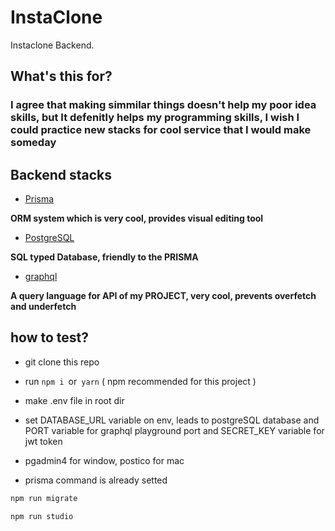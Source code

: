 # InstaClone

Instaclone Backend.

## What's this for?

<h3>
I agree that making simmilar things doesn't help my poor idea skills, but It defenitly helps my programming skills,
I wish I could practice new stacks for cool service that I would make someday
</h3>



## Backend stacks

* [Prisma](https://www.prisma.io/) 

**ORM system which is very cool, provides visual editing tool**

* [PostgreSQL](https://www.postgresql.org/) 

**SQL typed Database, friendly to the PRISMA**

* [graphql](https://graphql.org/) 

**A query language for API of my PROJECT, very cool, prevents overfetch and underfetch**



## how to test? 

* git clone this repo

* run ```npm i ```or``` yarn``` ( npm recommended for this project )

* make .env file in root dir

* set DATABASE_URL variable on env, leads to postgreSQL database and PORT variable for graphql playground port and SECRET_KEY variable for jwt token

* pgadmin4 for window, postico for mac 

* prisma command is already setted


```bash 
npm run migrate
``` 

```bash 
npm run studio
```  

 